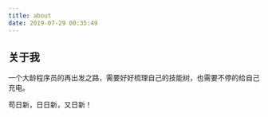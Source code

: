 ```yaml
---
title: about
date: 2019-07-29 00:35:49
---
```


## 关于我

一个大龄程序员的再出发之路，需要好好梳理自己的技能树，也需要不停的给自己充电。

苟日新，日日新，又日新！